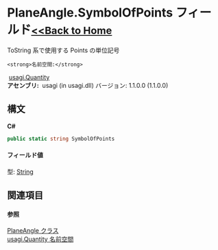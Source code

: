 # PlaneAngle.SymbolOfPoints フィールド<small>[<<Back to Home](https://github.com/usagi/usagi.cs/blob/master/Help/Home.md)</small> 

ToString 系で使用する Points の単位記号


    <strong>名前空間:</strong>
&nbsp;<a href="N_usagi_Quantity.md">usagi.Quantity</a><br /><strong>アセンブリ:</strong>
&nbsp;usagi (in usagi.dll) バージョン: 1.1.0.0 (1.1.0.0)

## 構文

**C#**<br />
``` C#
public static string SymbolOfPoints
```


#### フィールド値
型: <a href="http://msdn2.microsoft.com/ja-jp/library/s1wwdcbf" target="_blank">String</a>

## 関連項目


#### 参照
<a href="T_usagi_Quantity_PlaneAngle.md">PlaneAngle クラス</a><br /><a href="N_usagi_Quantity.md">usagi.Quantity 名前空間</a><br />